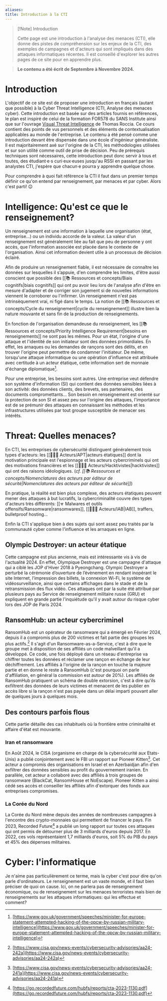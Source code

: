 ```yaml
---
aliases: 
title: Introduction à la CTI
---
```


> [!Note] Introduction
>
> Cette page est une introduction à l'analyse des menaces (CTI), elle donne des pistes de compréhension sur les enjeux de la CTI, des exemples de campagnes et d'acteurs qui sont impliqués dans des attaques informatiques récentes. Il est conseillé d'explorer les autres pages de ce site pour en apprendre plus.

> **Le contenu a été écrit de Septembre à Novembre 2024.**


# Introduction


L'objectif de ce site est de proposer une introduction en français (autant que possible) à la Cyber Threat Intelligence (CTI, Analyse des menaces cyber). Cette introduction est basée sur des articles fournis en références, le plan est inspiré de celui de la formation FOR578 du SANS Institute ainsi que sur l'ouvrage [Visual Threat Intelligence](https://store.securitybreak.io/threatintel) de Thomas Roccia. Ce cours contient des points de vus personnels et des éléments de contextualisation applicables au monde de l'entreprise. Le contenu a été pensé comme une introduction devant être dispensée dans une école d'ingénieur généraliste. Il est majoritairement axé sur l'origine de la CTI, les méthodologies utilisées et sur son utilité comme outil de prise de décision. Peu de prérequis techniques sont nécessaires, cette introduction peut donc servir à tous et toutes, des étudiant·e·s curi·eux·euses jusqu'au RSSI en passant par les analystes CTI, j'espère que chacun·e pourra y apprendre quelque chose.

Pour comprendre à quoi fait référence la CTI il faut dans un premier temps définir ce qu'on entend par renseignement, par menaces et par cyber. Alors c'est parti! 😉

# Intelligence: Qu'est ce que le renseignement?

Un renseignement est une information à laquelle une organisation (état, entreprise...) ou un individu accorde de la valeur. La valeur d'un renseignement est généralement liée au fait que peu de personne y ont accès, que l'information associée est placée dans le contexte de l'organisation. Ainsi cet information devient utile à un processus de décision éclairé.

Afin de produire un renseignement fiable, il est nécessaire de connaître les données sur lesquelles il s’appuie, d'en comprendre les limites, d'être aussi conscient que possible des [[📚 Ressources et concepts/Biais cognitifs|biais cognitifs]] qui ont pu avoir lieu lors de l'analyse afin d'être en mesure d'adapter et de corriger son jugement si de nouvelles informations viennent le corroborer ou l'infirmer. Un renseignement n'est pas intrinsèquement vrai, ni figé dans le temps. La notion de [[📚 Ressources et concepts/Cycle du renseignement|cycle du renseignement]] illustre bien la nature mouvante et sans fin de la production de renseignements.

En fonction de l'organisation demandeuse du renseignement, les [[📚 Ressources et concepts/Priority Intelligence Requirement|besoins en renseignements]] ne sont pas les mêmes. Pour un état, l'origine d'une attaque et l'identité de son initiateur sont des données primordiales. En effet, les arnaques ou les demandes de rançons sont des délits, et en trouver l'origine peut permettre de condamner l'initiateur. De même, lorsqu'une attaque informatique ou une opération d'influence est attribuée avec certitude à un acteur étatique, cette information sert de monnaie d'échange diplomatique[^1]. 

Pour une entreprise, les besoins sont autres. Une entreprise veut défendre son système d'information (SI) qui contient des données sensibles liées à son activité: des données clients,  des brevets,  ses partenaires, des documents compromettants... Son besoin en renseignement est orienté sur la protection de son SI et assez peu sur l'origine des attaques, l'importance est de se prémunir des attaques en connaissant les méthodes et les infrastructures utilisées par tout groupe susceptible de menacer ses intérêts.

# Threat: Quelles menaces?

En CTI, les entreprises de cybersécurité distinguent généralement trois types d'acteurs: les [[👩🏽‍💻 Acteurs/APT|acteurs étatiques]] dont la motivation principale est l'espionnage et les acteurs cybercriminels qui ont des motivations financières et les [[👩🏽‍💻 Acteurs/Hacktivistes|hacktivistes]] qui ont des raisons idéologiques. (*cf. [[📚 Ressources et concepts/Nomenclatures des acteurs par éditeur de sécurité|Nomenclatures des acteurs par éditeur de sécurité]]*) 

En pratique, la réalité est bien plus complexe, des acteurs étatiques peuvent mener des attaques à but lucratifs, la cybercriminalité couvre des types d'acteurs très différents: [[☣ Malwares et outils offensifs/Ransomware|ransomwares]], [[👩🏽‍💻 Acteurs/IAB|IAB]], traffers, bulletproof hosting... 

Enfin la CTI s'applique bien à des sujets qui sont assez peu traités par la communauté cyber comme l'influence et les arnaques en ligne.

## Olympic Destroyer: un acteur étatique

Cette campagne est plus ancienne, mais est intéressante vis à vis de l'actualité 2024. En effet, Olympique Destroyer est une campagne d'attaque qui a ciblé les JOP d'Hiver 2018 à Pyeongchang. Olympic Destroyer a perturbé la cérémonie d’ouverture de l’évènement en rendant inopérant le site Internet, l’impression des billets, la connexion Wi-Fi, le système de vidéosurveillance, ainsi que certains affichages dans le stade et de la retransmission des flux vidéo. Ces attaques ont par la suite été attribué par plusieurs pays au Service de renseignement militaire russe (GRU) et expliquent en grande partie l'inquiétude qu'il y avait autour du risque cyber lors des JOP de Paris 2024. 

## RansomHub: un acteur cybercriminel

RansomHub est un opérateur de ransomware qui a émergé en Février 2024, depuis il a compromis plus de 200 victimes et fait partie des groupes les plus actifs.[^4] Il s'agit d'un Ransomware-as-a-Service, c'est à dire que le groupe met à disposition de ses affiliés un code malveillant qu'il a développé. Ce code, une fois déployé dans un réseau d'entreprise va chiffrer toutes les données et réclamer une rançon en échange de leur déchiffrement. Les affiliés à l'origine de la rançon en touche la majeure partie et en donne le reste à RansomHub (c'est pourquoi on parle d'affiliation, en général la commission est autour de 20%). Les affiliés de RansomHub pratiquent un schéma de double extorsion, c'est à dire qu'ils exfiltrent des données de leurs victimes et menacent de les publier en accès libre si la rançon n'est pas payée dans un délai imparti pouvant aller de quelques jours à quelques mois.  

## Des contours parfois flous

Cette partie détaille des cas inhabituels où la frontière entre criminalité et affaire d'état est mouvante. 

### Iran et ransomware

En Août 2024, le CISA (organisme en charge de la cybersécurité aux Etats-Unis) a publié conjointement avec le FBI un rapport sur Pioneer Kitten[^2]. Cet acteur a compromis des organisations en Israel et en Azerbaidjan afin d'en exfiltrer des données sensibles au profit du gouvernement iranien.  En parallèle, cet acteur a collaboré avec des affiliés à trois groupes de ransomware (BlackCat, RansomHouse et NoEscape). Pioneer Kitten a ainsi cédé ses accès et conseiller les affiliés afin d'extorquer des fonds aux entreprises compromises.  

### La Corée du Nord

La Corée du Nord mène depuis des années de nombreuses campagnes à l'encontre des crypto-monnaies qui permettent de financer le pays. Fin 2023, Recorded Future[^3] a publié un long rapport sur toutes ces attaques qui ont permis de détourner plus de 3 milliards d'euros depuis 2017. En 2022, ces vols représentaient 1,7 milliards d'euros, soit 5% du PIB du pays et 45% des dépenses militaires.

# Cyber: l'informatique

Je n'aime pas particulièrement ce terme, mais la cyber c'est pour dire qu'on parle d'ordinateurs. Le renseignement est un vaste monde, et il faut bien préciser de quoi on cause. Ici, on ne parlera pas de renseignement économique, ou de renseignement sur les menaces terroristes mais bien de renseignements sur les attaques informatiques: qui les effectue et comment?


[^1]: [https://www.gov.uk/government/speeches/minister-for-europe-statement-attempted-hacking-of-the-opcw-by-russian-military-intelligence](https://www.gov.uk/government/speeches/minister-for-europe-statement-attempted-hacking-of-the-opcw-by-russian-military-intelligence)
[^2]: [https://www.cisa.gov/news-events/cybersecurity-advisories/aa24-241a](https://www.cisa.gov/news-events/cybersecurity-advisories/aa24-241a)
[^3]: [https://go.recordedfuture.com/hubfs/reports/cta-2023-1130.pdf](https://go.recordedfuture.com/hubfs/reports/cta-2023-1130.pdf)
[^4]: [https://www.cisa.gov/news-events/cybersecurity-advisories/aa24-242a](https://www.cisa.gov/news-events/cybersecurity-advisories/aa24-242a)
[^5]:[https://www.cert.ssi.gouv.fr/uploads/CERTFR-2024-CTI-003.pdf](https://www.cert.ssi.gouv.fr/uploads/CERTFR-2024-CTI-003.pdf)